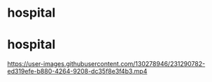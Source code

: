 # hospital
# hospital


https://user-images.githubusercontent.com/130278946/231290782-ed319efe-b880-4264-9208-dc35f8e3f4b3.mp4

